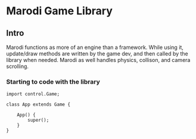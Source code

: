 # Marodi Game Library
## Intro
Marodi functions as more of an engine than a framework. While using it, update/draw methods are written by the game dev, and then called by the library when needed. Marodi as well handles physics, collison, and camera scrolling.
### Starting to code with the library
```
import control.Game;

class App extends Game {

    App() {
        super();
    }
}
```
